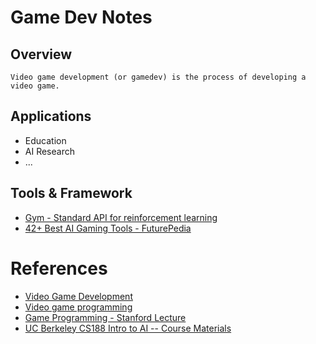 # Game Dev Notes

## Overview

```
Video game development (or gamedev) is the process of developing a video game.
```

## Applications

- Education
- AI Research
- ...

## Tools & Framework

- [Gym - Standard API for reinforcement learning](https://www.gymlibrary.dev/)
- [42+ Best AI Gaming Tools - FuturePedia](https://www.futurepedia.io/ai-tools/gaming)

# References

- [Video Game Development](https://en.wikipedia.org/wiki/Video_game_development)
- [Video game programming](https://en.wikipedia.org/wiki/Video_game_programming#Programming_languages)
- [Game Programming - Stanford Lecture](https://theory.stanford.edu/~amitp/GameProgramming/)
- [UC Berkeley CS188 Intro to AI -- Course Materials](http://ai.berkeley.edu/home.html)